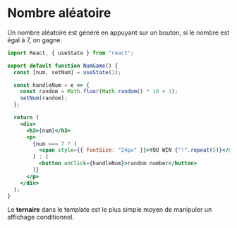 # Nombre aléatoire

Un nombre aléatoire est généré en appuyant sur un bouton, si le nombre est égal à 7, on gagne.

```jsx
import React, { useState } from "react";

export default function NumGame() {
  const [num, setNum] = useState(1);

  const handleNum = e => {
    const random = Math.floor(Math.random() * 10 + 1);
    setNum(random);
  };

  return (
    <div>
      <h3>{num}</h3>
      <p>
        {num === 7 ? (
          <span style={{ fontSize: "24px" }}>YOU WIN {"!".repeat(5)}</span>
        ) : (
          <button onClick={handleNum}>random number</button>
        )}
      </p>
    </div>
  );
}
```

Le **ternaire** dans le template est le plus simple moyen de manipuler un affichage conditionnel.